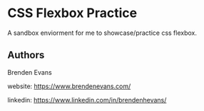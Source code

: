 # CSS Flexbox Practice

A sandbox enviorment for me to showcase/practice css flexbox.

## Authors

Brenden Evans

website: https://www.brendenevans.com/

linkedin: https://www.linkedin.com/in/brendenhevans/

